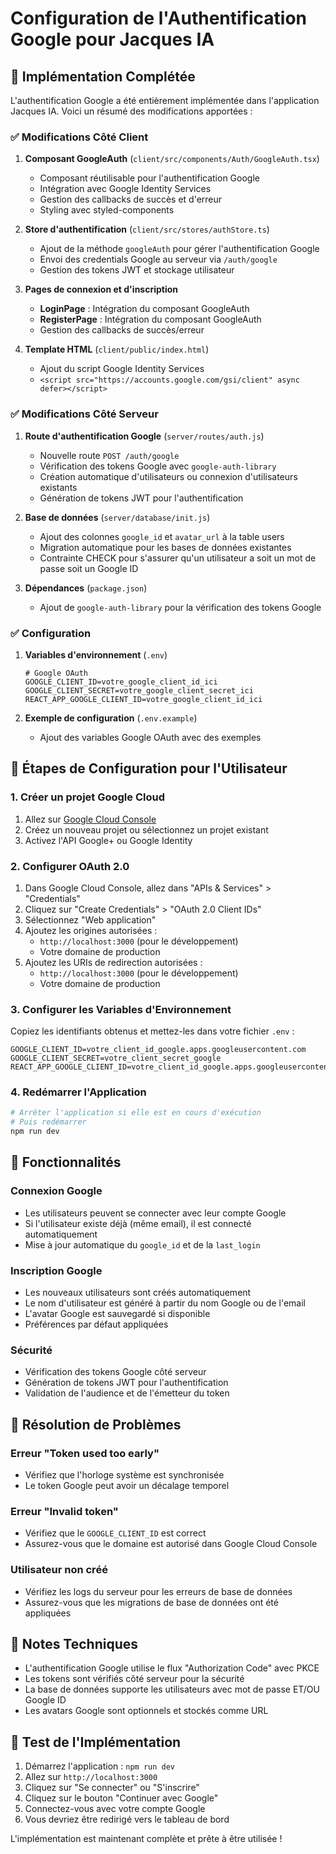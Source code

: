# Configuration de l'Authentification Google pour Jacques IA

## 🎯 Implémentation Complétée

L'authentification Google a été entièrement implémentée dans l'application Jacques IA. Voici un résumé des modifications apportées :

### ✅ Modifications Côté Client

1. **Composant GoogleAuth** (`client/src/components/Auth/GoogleAuth.tsx`)
   - Composant réutilisable pour l'authentification Google
   - Intégration avec Google Identity Services
   - Gestion des callbacks de succès et d'erreur
   - Styling avec styled-components

2. **Store d'authentification** (`client/src/stores/authStore.ts`)
   - Ajout de la méthode `googleAuth` pour gérer l'authentification Google
   - Envoi des credentials Google au serveur via `/auth/google`
   - Gestion des tokens JWT et stockage utilisateur

3. **Pages de connexion et d'inscription**
   - **LoginPage** : Intégration du composant GoogleAuth
   - **RegisterPage** : Intégration du composant GoogleAuth
   - Gestion des callbacks de succès/erreur

4. **Template HTML** (`client/public/index.html`)
   - Ajout du script Google Identity Services
   - `<script src="https://accounts.google.com/gsi/client" async defer></script>`

### ✅ Modifications Côté Serveur

1. **Route d'authentification Google** (`server/routes/auth.js`)
   - Nouvelle route `POST /auth/google`
   - Vérification des tokens Google avec `google-auth-library`
   - Création automatique d'utilisateurs ou connexion d'utilisateurs existants
   - Génération de tokens JWT pour l'authentification

2. **Base de données** (`server/database/init.js`)
   - Ajout des colonnes `google_id` et `avatar_url` à la table users
   - Migration automatique pour les bases de données existantes
   - Contrainte CHECK pour s'assurer qu'un utilisateur a soit un mot de passe soit un Google ID

3. **Dépendances** (`package.json`)
   - Ajout de `google-auth-library` pour la vérification des tokens Google

### ✅ Configuration

1. **Variables d'environnement** (`.env`)
   ```env
   # Google OAuth
   GOOGLE_CLIENT_ID=votre_google_client_id_ici
   GOOGLE_CLIENT_SECRET=votre_google_client_secret_ici
   REACT_APP_GOOGLE_CLIENT_ID=votre_google_client_id_ici
   ```

2. **Exemple de configuration** (`.env.example`)
   - Ajout des variables Google OAuth avec des exemples

## 🚀 Étapes de Configuration pour l'Utilisateur

### 1. Créer un projet Google Cloud

1. Allez sur [Google Cloud Console](https://console.cloud.google.com/)
2. Créez un nouveau projet ou sélectionnez un projet existant
3. Activez l'API Google+ ou Google Identity

### 2. Configurer OAuth 2.0

1. Dans Google Cloud Console, allez dans "APIs & Services" > "Credentials"
2. Cliquez sur "Create Credentials" > "OAuth 2.0 Client IDs"
3. Sélectionnez "Web application"
4. Ajoutez les origines autorisées :
   - `http://localhost:3000` (pour le développement)
   - Votre domaine de production
5. Ajoutez les URIs de redirection autorisées :
   - `http://localhost:3000` (pour le développement)
   - Votre domaine de production

### 3. Configurer les Variables d'Environnement

Copiez les identifiants obtenus et mettez-les dans votre fichier `.env` :

```env
GOOGLE_CLIENT_ID=votre_client_id_google.apps.googleusercontent.com
GOOGLE_CLIENT_SECRET=votre_client_secret_google
REACT_APP_GOOGLE_CLIENT_ID=votre_client_id_google.apps.googleusercontent.com
```

### 4. Redémarrer l'Application

```bash
# Arrêter l'application si elle est en cours d'exécution
# Puis redémarrer
npm run dev
```

## 🔧 Fonctionnalités

### Connexion Google
- Les utilisateurs peuvent se connecter avec leur compte Google
- Si l'utilisateur existe déjà (même email), il est connecté automatiquement
- Mise à jour automatique du `google_id` et de la `last_login`

### Inscription Google
- Les nouveaux utilisateurs sont créés automatiquement
- Le nom d'utilisateur est généré à partir du nom Google ou de l'email
- L'avatar Google est sauvegardé si disponible
- Préférences par défaut appliquées

### Sécurité
- Vérification des tokens Google côté serveur
- Génération de tokens JWT pour l'authentification
- Validation de l'audience et de l'émetteur du token

## 🐛 Résolution de Problèmes

### Erreur "Token used too early"
- Vérifiez que l'horloge système est synchronisée
- Le token Google peut avoir un décalage temporel

### Erreur "Invalid token"
- Vérifiez que le `GOOGLE_CLIENT_ID` est correct
- Assurez-vous que le domaine est autorisé dans Google Cloud Console

### Utilisateur non créé
- Vérifiez les logs du serveur pour les erreurs de base de données
- Assurez-vous que les migrations de base de données ont été appliquées

## 📝 Notes Techniques

- L'authentification Google utilise le flux "Authorization Code" avec PKCE
- Les tokens sont vérifiés côté serveur pour la sécurité
- La base de données supporte les utilisateurs avec mot de passe ET/OU Google ID
- Les avatars Google sont optionnels et stockés comme URL

## 🎉 Test de l'Implémentation

1. Démarrez l'application : `npm run dev`
2. Allez sur `http://localhost:3000`
3. Cliquez sur "Se connecter" ou "S'inscrire"
4. Cliquez sur le bouton "Continuer avec Google"
5. Connectez-vous avec votre compte Google
6. Vous devriez être redirigé vers le tableau de bord

L'implémentation est maintenant complète et prête à être utilisée !